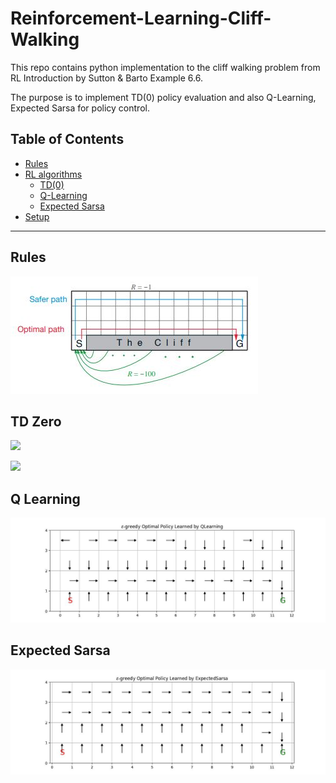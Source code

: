# Reinforcement-Learning-Cliff-Walking

This repo contains python implementation to the cliff walking problem from RL Introduction by Sutton & Barto Example 6.6. <br/>

The purpose is to implement TD(0) policy evaluation and also Q-Learning, Expected Sarsa for policy control. <br/>

## Table of Contents
* [Rules](#rules)
* [RL algorithms](#rl-algorithms)
    * [TD(0)](#td-zero)
    * [Q-Learning](#q-learning)
    * [Expected Sarsa](#expected-sarsa)
* [Setup](#setup)


---
## Rules
<p> <img src="data/readme_pics/rules.jpg"/> </p>

## TD Zero
<p> <img src="data/readme_gifs/Optimal policy.gif"/> </p>
<p> <img src="data/readme_gifs/Safe policy.gif"/> </p>

## Q Learning
<p> <img src="data/readme_pics/QLearning_policy_map.jpg"/> </p>

## Expected Sarsa
<p> <img src="data/readme_pics/ExpectedSarsa_policy_map.jpg"/> </p>
